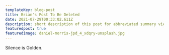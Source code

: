 ```yaml
---
templateKey: blog-post
title: Brian's Post To Be Deleted
date: 2021-07-29T00:33:02.611Z
description: short description of this post for abbreviated summary views
featuredpost: true
featuredimage: daniel-morris-jpd_4_xdqry-unsplash.jpg
---
```

Silence is Golden.